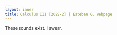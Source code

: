 ```yaml
---
layout: inner
title: Calculus III [2022-2] | Esteban G. webpage
---
```


<p>These sounds exist. I swear.</p>

